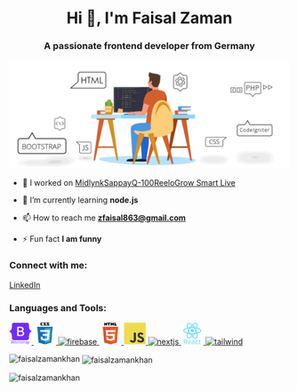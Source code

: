 <h1 align="center">Hi 👋, I'm Faisal Zaman</h1>
<h3 align="center">A passionate frontend developer from Germany</h3>

<p align="left"> <img src="https://raw.githubusercontent.com/priyan1995/priyan1995/master/readme-image.gif" alt="faisalzamankhan" /> </p>

- 🔭 I worked on [Midlynk](https://app.midlynk.com/jobs/listing)[Sappay](https://app.sappay.net/login)[Q-100](https://q100-4ca4a.web.app/log-in)[Reelo](https://app.reelo.ca/login)[Grow Smart Live](https://growsmartlive.com/)

- 🌱 I’m currently learning **node.js**

- 📫 How to reach me **zfaisal863@gmail.com**

- ⚡ Fun fact **I am funny**

<h3 align="left">Connect with me:</h3>
<p align="left">
  <a href='https://www.linkedin.com/in/faisal-zaman-2a1a0b150/' target='_blank'>LinkedIn</a>
</p>

<h3 align="left">Languages and Tools:</h3>
<p align="left"> <a href="https://getbootstrap.com" target="_blank" rel="noreferrer"> <img src="https://raw.githubusercontent.com/devicons/devicon/master/icons/bootstrap/bootstrap-plain-wordmark.svg" alt="bootstrap" width="40" height="40"/> </a> <a href="https://www.w3schools.com/css/" target="_blank" rel="noreferrer"> <img src="https://raw.githubusercontent.com/devicons/devicon/master/icons/css3/css3-original-wordmark.svg" alt="css3" width="40" height="40"/> </a> <a href="https://firebase.google.com/" target="_blank" rel="noreferrer"> <img src="https://www.vectorlogo.zone/logos/firebase/firebase-icon.svg" alt="firebase" width="40" height="40"/> </a> <a href="https://www.w3.org/html/" target="_blank" rel="noreferrer"> <img src="https://raw.githubusercontent.com/devicons/devicon/master/icons/html5/html5-original-wordmark.svg" alt="html5" width="40" height="40"/> </a> <a href="https://developer.mozilla.org/en-US/docs/Web/JavaScript" target="_blank" rel="noreferrer"> <img src="https://raw.githubusercontent.com/devicons/devicon/master/icons/javascript/javascript-original.svg" alt="javascript" width="40" height="40"/> </a> <a href="https://nextjs.org/" target="_blank" rel="noreferrer"> <img src="https://cdn.worldvectorlogo.com/logos/nextjs-2.svg" alt="nextjs" width="40" height="40"/> </a> <a href="https://reactjs.org/" target="_blank" rel="noreferrer"> <img src="https://raw.githubusercontent.com/devicons/devicon/master/icons/react/react-original-wordmark.svg" alt="react" width="40" height="40"/> </a> <a href="https://tailwindcss.com/" target="_blank" rel="noreferrer"> <img src="https://www.vectorlogo.zone/logos/tailwindcss/tailwindcss-icon.svg" alt="tailwind" width="40" height="40"/> </a> </p>

<p><img align="left" src="https://github-readme-stats.vercel.app/api/top-langs?username=faisalzamankhan&show_icons=true&locale=en&layout=compact" alt="faisalzamankhan" /></p>

<p>&nbsp;<img align="center" src="https://github-readme-stats.vercel.app/api?username=faisalzamankhan&show_icons=true&locale=en" alt="faisalzamankhan" /></p>

<p><img align="center" src="https://github-readme-streak-stats.herokuapp.com/?user=faisalzamankhan&" alt="faisalzamankhan" /></p>
